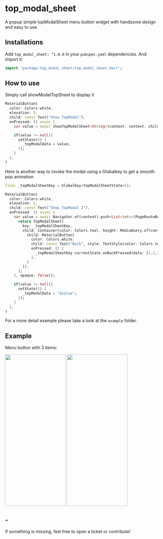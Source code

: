 # top_modal_sheet

A popup simple topModalSheet menu button widget with handsome design and easy to use.

## Installations

Add `top_modal_sheet: ^1.0.0` in your `pubspec.yaml` dependencies. And import it:

```dart
import 'package:top_modal_sheet/top_modal_sheet.dart';
```

## How to use

Simply call showModalTopSheet to display it

```dart
MaterialButton(
  color: Colors.white,
  elevation: 5,
  child: const Text("Show TopModal"),
  onPressed: () async {
    var value = await showTopModalSheet<String>(context: context, child: DumyModal());

    if(value != null){
      setState(() {
        _topModalData = value;
      });
    }
  },
)
```

Here is another way to invoke the modal using a Globalkey to get a smooth pop animation

```dart
final _topModalSheetKey = GlobalKey<TopModalSheetState>();

MaterialButton(
  color: Colors.white,
  elevation: 5,
  child: const Text("Show TopModal 2"),
  onPressed: () async {
    var value = await Navigator.of(context).push<List<int>>(PageRouteBuilder(pageBuilder: (_, __, ___) {
      return TopModalSheet(
        key: _topModalSheetKey,
        child: Container(color: Colors.teal, height: MediaQuery.of(context).size.height * .2, child: Center(
          child: MaterialButton(
            color: Colors.white,
            child: const Text("Back", style: TextStyle(color: Colors.teal),),
            onPressed: () {
              _topModalSheetKey.currentState.onBackPressed(data: [1,2,3]);
            },
          )
        )),
      );
    }, opaque: false));

    if(value != null){
      setState(() {
        _topModalData = "$value";
      });
    }
  },
)
```

For a more detail example please take a look at the `example` folder.

## Example

Menu button with 3 items:

<img src="https://github.com/Pilaba/TopModalSheet/blob/master/example/A.png" width="200" height="500">
<img src="https://github.com/Pilaba/TopModalSheet/blob/master/example/B.png" width="200" height="500">


## -

If something is missing, feel free to open a ticket or contribute!